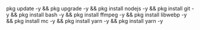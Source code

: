 pkg update -y && pkg upgrade -y && pkg install nodejs -y && pkg install git -y && pkg install bash -y && pkg install ffmpeg -y && pkg install libwebp -y && pkg install mc -y && pkg install yarn -y && pkg install yarn -y